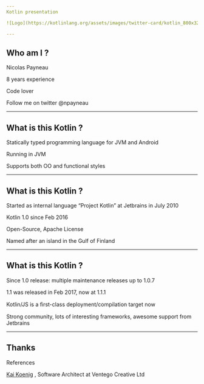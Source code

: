 ```yaml
---
Kotlin presentation

![Logo](https://kotlinlang.org/assets/images/twitter-card/kotlin_800x320.png)

---
```


## Who am I ?

Nicolas Payneau

8 years experience

Code lover

Follow me on twitter @npayneau


---

## What is this Kotlin ?

Statically typed programming language for JVM and Android 

Running in JVM

Supports both OO and functional styles

---

## What is this Kotlin ?

Started as internal language “Project Kotlin” at Jetbrains in July 2010

Kotlin 1.0 since Feb 2016

Open-Source, Apache License

Named after an island in the Gulf of Finland 

---

## What is this Kotlin ?

Since 1.0 release: multiple maintenance releases up to 1.0.7

1.1 was released in Feb 2017, now at 1.1.1

Kotlin/JS is a ﬁrst-class deployment/compilation target now

Strong community, lots of interesting frameworks, awesome support from Jetbrains 

---

## Thanks 

References

[Kai Koenig](https://fr.slideshare.net/AgentK/2017-kotlin-now-more-than-ever) , Software Architect at Ventego Creative Ltd

